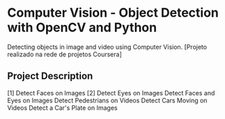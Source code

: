# Computer Vision - Object Detection with OpenCV and Python

Detecting objects in image and video using Computer Vision. [Projeto realizado na rede de projetos Coursera]

## Project Description

[1] Detect Faces on Images
[2] Detect Eyes on Images
Detect Faces and Eyes on Images
Detect Pedestrians on Videos
Detect Cars Moving on Videos
Detect a Car's Plate on Images
